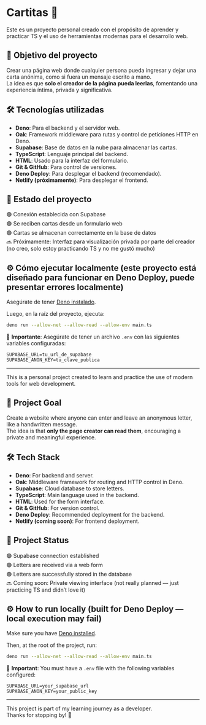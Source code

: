 # Cartitas 💌

Este es un proyecto personal creado con el propósito de aprender y practicar TS y el uso de herramientas modernas para el desarrollo web.

## 📌 Objetivo del proyecto

Crear una página web donde cualquier persona pueda ingresar y dejar una carta anónima, como si fuera un mensaje escrito a mano.  
La idea es que **solo el creador de la página pueda leerlas**, fomentando una experiencia íntima, privada y significativa.

## 🛠️ Tecnologías utilizadas

- **Deno**: Para el backend y el servidor web.
- **Oak**: Framework middleware para rutas y control de peticiones HTTP en Deno.
- **Supabase**: Base de datos en la nube para almacenar las cartas.
- **TypeScript**: Lenguaje principal del backend.
- **HTML**: Usado para la interfaz del formulario.
- **Git & GitHub**: Para control de versiones.
- **Deno Deploy**: Para desplegar el backend (recomendado).
- **Netlify (próximamente)**: Para desplegar el frontend.

## 🚀 Estado del proyecto

🟢 Conexión establecida con Supabase  
🟢 Se reciben cartas desde un formulario web  
🟢 Cartas se almacenan correctamente en la base de datos  
🔜 Próximamente: Interfaz para visualización privada por parte del creador (no creo, solo estoy practicando TS y no me gustó mucho)

## ⚙️ Cómo ejecutar localmente (este proyecto está diseñado para funcionar en Deno Deploy, puede presentar errores localmente)

Asegúrate de tener [Deno instalado](https://deno.land/manual/getting_started/installation).

Luego, en la raíz del proyecto, ejecuta:

```bash
deno run --allow-net --allow-read --allow-env main.ts
```

📌 **Importante**: Asegúrate de tener un archivo `.env` con las siguientes variables configuradas:

```
SUPABASE_URL=tu_url_de_supabase
SUPABASE_ANON_KEY=tu_clave_publica
```

---

This is a personal project created to learn and practice the use of modern tools for web development.

## 📌 Project Goal

Create a website where anyone can enter and leave an anonymous letter, like a handwritten message.  
The idea is that **only the page creator can read them**, encouraging a private and meaningful experience.

## 🛠️ Tech Stack

- **Deno**: For backend and server.
- **Oak**: Middleware framework for routing and HTTP control in Deno.
- **Supabase**: Cloud database to store letters.
- **TypeScript**: Main language used in the backend.
- **HTML**: Used for the form interface.
- **Git & GitHub**: For version control.
- **Deno Deploy**: Recommended deployment for the backend.
- **Netlify (coming soon)**: For frontend deployment.

## 🚀 Project Status

🟢 Supabase connection established  
🟢 Letters are received via a web form  
🟢 Letters are successfully stored in the database  
🔜 Coming soon: Private viewing interface (not really planned — just practicing TS and didn’t love it)

## ⚙️ How to run locally (built for Deno Deploy — local execution may fail)

Make sure you have [Deno installed](https://deno.land/manual/getting_started/installation).

Then, at the root of the project, run:

```bash
deno run --allow-net --allow-read --allow-env main.ts
```

📌 **Important**: You must have a `.env` file with the following variables configured:

```
SUPABASE_URL=your_supabase_url
SUPABASE_ANON_KEY=your_public_key
```

---

This project is part of my learning journey as a developer.  
Thanks for stopping by! 🌟
